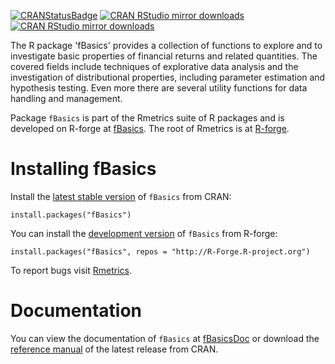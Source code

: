 <!-- badges: start -->
[![CRANStatusBadge](http://www.r-pkg.org/badges/version/fBasics)](https://cran.r-project.org/package=fBasics)
[![CRAN RStudio mirror downloads](https://cranlogs.r-pkg.org/badges/fBasics)](https://www.r-pkg.org/pkg/fBasics)
[![CRAN RStudio mirror downloads](https://cranlogs.r-pkg.org/badges/grand-total/fBasics?color=blue)](https://r-pkg.org/pkg/fBasics)
<!-- badges: end -->


The R package 'fBasics' provides a collection of functions to explore and to
investigate basic properties of financial returns and related quantities.  The
covered fields include techniques of explorative data analysis and the
investigation of distributional properties, including parameter estimation and
hypothesis testing. Even more there are several utility functions for data
handling and management.

Package `fBasics` is part of the Rmetrics suite of R packages and is developed on R-forge at
[fBasics](https://r-forge.r-project.org/scm/viewvc.php/pkg/fBasics/?root=rmetrics).
The root of Rmetrics is at [R-forge](https://r-forge.r-project.org/projects/rmetrics).


# Installing fBasics


Install the [latest stable version](https://cran.r-project.org/package=fBasics) of
`fBasics` from CRAN:

    install.packages("fBasics")


You can install the
[development version](https://r-forge.r-project.org/scm/viewvc.php/pkg/fBasics/?root=rmetrics)
of `fBasics` from R-forge:

    install.packages("fBasics", repos = "http://R-Forge.R-project.org")

To report bugs visit [Rmetrics](https://r-forge.r-project.org/projects/rmetrics/).

# Documentation

You can view the documentation of `fBasics` at
[fBasicsDoc](https://geobosh.github.io/fBasicsDoc/)
or download the
[reference manual](https://cran.r-project.org/package=fBasics/fBasics.pdf)
of the latest release from CRAN.
